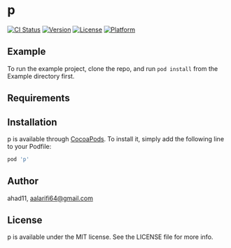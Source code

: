 # p

[![CI Status](http://img.shields.io/travis/ahad11/p.svg?style=flat)](https://travis-ci.org/ahad11/p)
[![Version](https://img.shields.io/cocoapods/v/p.svg?style=flat)](http://cocoapods.org/pods/p)
[![License](https://img.shields.io/cocoapods/l/p.svg?style=flat)](http://cocoapods.org/pods/p)
[![Platform](https://img.shields.io/cocoapods/p/p.svg?style=flat)](http://cocoapods.org/pods/p)

## Example

To run the example project, clone the repo, and run `pod install` from the Example directory first.

## Requirements

## Installation

p is available through [CocoaPods](http://cocoapods.org). To install
it, simply add the following line to your Podfile:

```ruby
pod 'p'
```

## Author

ahad11, aalarifi64@gmail.com

## License

p is available under the MIT license. See the LICENSE file for more info.
